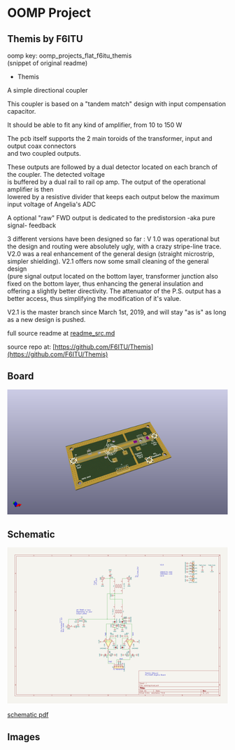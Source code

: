 # OOMP Project  
## Themis  by F6ITU  
  
oomp key: oomp_projects_flat_f6itu_themis  
(snippet of original readme)  
  
- Themis  
  
A simple directional coupler  
  
This coupler is based on a "tandem match" design with input compensation capacitor.  
   
It should be able to fit any kind of amplifier, from 10 to 150 W  
  
The pcb itself  supports the 2 main toroids of the transformer, input and output coax connectors   
and two coupled outputs.  
  
These outputs are followed by a dual detector located on each branch of the coupler. The detected voltage   
is buffered by a dual rail to rail op amp. The output of the operational amplifier is then   
lowered by a resistive divider that keeps each output below the maximum input voltage of Angelia's ADC   
  
A optional "raw" FWD output is dedicated to the predistorsion -aka pure signal- feedback  
  
3 different versions have been designed so far : V 1.0 was operational but the design and routing were absolutely ugly, with a crazy stripe-line trace.  
V2.0 was a real enhancement of the general design (straight microstrip, simpler shielding). V2.1 offers now some small cleaning of the general design  
(pure signal output located on the bottom layer, transformer junction also fixed on the bottom layer, thus enhancing the general insulation and   
offering a slightly better directivity. The attenuator of the P.S. output has a better access, thus simplifying the modification of it's value.   
  
V2.1 is the master branch since March 1st, 2019, and will stay "as is" as long as a new design is pushed.   
  
  
  
  full source readme at [readme_src.md](readme_src.md)  
  
source repo at: [https://github.com/F6ITU/Themis](https://github.com/F6ITU/Themis)  
## Board  
  
[![working_3d.png](working_3d_600.png)](working_3d.png)  
## Schematic  
  
[![working_schematic.png](working_schematic_600.png)](working_schematic.png)  
  
[schematic pdf](working_schematic.pdf)  
## Images  
